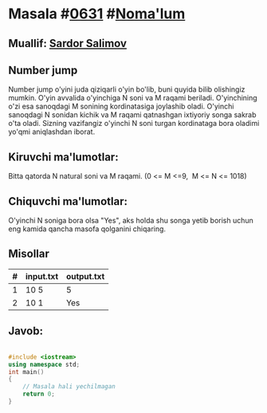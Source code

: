 
<h1>Masala #<a href="https://robocontest.uz/tasks/0631">0631</a> #<a href="https://robocontest.uz/tasks?category=1">Noma'lum</a></h1>
<h2> Muallif: <a href="https://robocontest.uz/profile/ds_forrest">Sardor Salimov</a></h2>
<h2>Number jump</h2>
<p>Number jump o'yini juda qiziqarli o'yin bo'lib, buni quyida bilib olishingiz mumkin.
O'yin avvalida o'yinchiga N soni va M raqami beriladi. O'yinchining o'zi esa sanoqdagi M sonining kordinatasiga joylashib oladi. O'yinchi sanoqdagi N sonidan kichik va M raqami qatnashgan ixtiyoriy songa sakrab o'ta oladi.
Sizning vazifangiz o'yinchi N soni turgan kordinataga bora oladimi yo'qmi aniqlashdan iborat.</p>
<h2>Kiruvchi ma'lumotlar:</h2>
<p>Bitta qatorda N natural soni va M raqami. (0 <= M <=9,  M <= N <= 1018)</p>
<h2>Chiquvchi ma'lumotlar:</h2>
<p>O'yinchi N soniga bora olsa "Yes", aks holda shu songa yetib borish uchun eng kamida qancha masofa qolganini chiqaring.</p>
<h2>Misollar</h2>
<table>
    <thead>
        <tr>
            <th>#</th>
            <th>input.txt</th>
            <th>output.txt</th>
        </tr>
    </thead>
    <tbody>
            <tr>
                <td>1</td>
                <td>10 5</td>
                <td>5</td>
            </tr>
            <tr>
                <td>2</td>
                <td>10 1</td>
                <td>Yes</td>
            </tr>
    </tbody>
    </table>
    
<h2>Javob:</h2>

######
```cpp
#include <iostream>
using namespace std;
int main()
{
    // Masala hali yechilmagan
    return 0;
}
```
